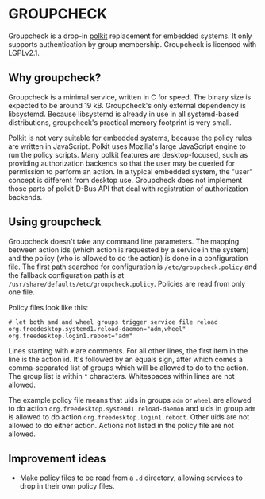 GROUPCHECK
==========

Groupcheck is a drop-in
[polkit](https://www.freedesktop.org/wiki/Software/polkit/) replacement
for embedded systems. It only supports authentication by group
membership. Groupcheck is licensed with LGPLv2.1.

Why groupcheck?
---------------

Groupcheck is a minimal service, written in C for speed. The binary size
is expected to be around 19 kB. Groupcheck's only external dependency is
libsystemd. Because libsystemd is already in use in all systemd-based
distributions, groupcheck's practical memory footprint is very small.

Polkit is not very suitable for embedded systems, because the policy
rules are written in JavaScript. Polkit uses Mozilla's large JavaScript
engine to run the policy scripts. Many polkit features are
desktop-focused, such as providing authorization backends so that the
user may be queried for permission to perform an action. In a typical
embedded system, the "user" concept is different from desktop use.
Groupcheck does not implement those parts of polkit D-Bus API that deal
with registration of authorization backends.

Using groupcheck
----------------

Groupcheck doesn't take any command line parameters. The mapping between
action ids (which action is requested by a service in the system) and
the policy (who is allowed to do the action) is done in a
configuration file. The first path searched for configuration is
`/etc/groupcheck.policy` and the fallback configuration path is at
`/usr/share/defaults/etc/groupcheck.policy`. Policies are read from only
one file.

Policy files look like this:

    # let both amd and wheel groups trigger service file reload
    org.freedesktop.systemd1.reload-daemon="adm,wheel"
    org.freedesktop.login1.reboot="adm"

Lines starting with `#` are comments. For all other lines, the first
item in the line is the action id. It's followed by an equals sign,
after which comes a comma-separated list of groups which will be allowed
to do to the action. The group list is within `"` characters.
Whitespaces within lines are not allowed.

The example policy file means that uids in groups `adm` or `wheel` are
allowed to do action `org.freedesktop.systemd1.reload-daemon` and uids
in group `adm` is allowed to do action `org.freedesktop.login1.reboot`.
Other uids are not allowed to do either action. Actions not listed in
the policy file are not allowed.

Improvement ideas
-----------------

* Make policy files to be read from a `.d` directory, allowing services
  to drop in their own policy files.
